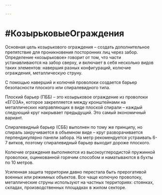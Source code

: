 ```yaml
---

---
```

# #КозырьковыеОграждения

Основная цель козырькового ограждения – создать дополнительное препятствие для проникновения посторонних лиц через забор. Определение «козырьковое» говорит от том, что части устанавливаются на забор сверху, и включает в себя несколько видов таких элементов: навершия разных конфигураций, колючие ограждения, металлическую струну.

С помощью наверший и колючей проволоки создается барьер безопасности плоского или спиралевидного типа.

Плоский барьер (ПББ) – это козырьковое ограждение из проволоки «ЕГОЗА», которое закрепляется между кронштейнами на металлических направляющих в виде плоской спирали – каждый следующий круг накрывает предыдущий. Это самый экономичный вариант.

Спиралевидный барьер (СББ) выполнен по тому же принципу, но спираль закручивается в объемном виде – круг разворачивается перпендикулярно панели забора. На метр рекомендуется устраивать 6-7 витков, поэтому спиралевидный барьер выходит дороже плоского.

Колючие ограждения выполняются из высокоуглеродистой пружинной проволоки, оцинкованной горячим способом и наматываются в бухты по 10 метров.

Усиленная защита территории давно перестала быть прерогативой военных или режимных объектов. Все чаще колючую проволоку, металлические струны используют на частных территориях: стоянках, складах, производственных площадках в жилом секторе.